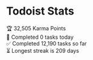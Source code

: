 
# Todoist Stats

<!-- TODO-IST:START -->
🏆  32,505 Karma Points           
🌸  Completed 0 tasks today           
✅  Completed 12,190 tasks so far           
⏳  Longest streak is 209 days
<!-- TODO-IST:END -->
